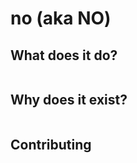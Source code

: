 # no (aka NO)

## What does it do?
```

```

## Why does it exist?
```

```

## Contributing
```

```
